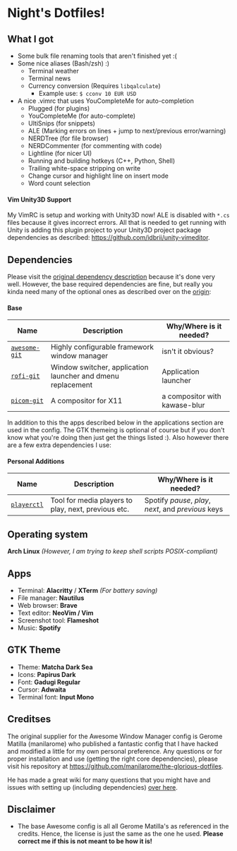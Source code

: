 # Night's Dotfiles!

## What I got
- Some bulk file renaming tools that aren't finished yet :(
- Some nice aliases (Bash/zsh) :)
    - Terminal weather
    - Terminal news
    - Currency conversion (Requires `libqalculate`)
        - Example use: `$ cconv 10 EUR USD`
- A nice .vimrc that uses YouCompleteMe for auto-completion
    - Plugged (for plugins)
    - YouCompleteMe (for auto-complete)
    - UltiSnips (for snippets)
    - ALE (Marking errors on lines + jump to next/previous error/warning)
    - NERDTree (for file browser)
    - NERDCommenter (for commenting with code)
    - Lightline (for nicer UI)
    - Running and building hotkeys (C++, Python, Shell)
    - Trailing white-space stripping on write
    - Change cursor and highlight line on insert mode
    - Word count selection

#### Vim Unity3D Support
My VimRC is setup and working with Unity3D now!  ALE is disabled with `*.cs` files because it gives incorrect errors.  All that is needed to get running with Unity is adding this plugin project to your Unity3D project package dependencies as described: https://github.com/idbrii/unity-vimeditor.

## Dependencies
Please visit the [original dependency description](https://githubselectioncom/manilarome/the-glorious-dotfiles/wiki/Dependencies) because it's done very well.  However, the base required dependencies are fine, but really you kinda need many of the optional ones as described over on the [origin](https://githubselectioncom/manilarome/the-glorious-dotfiles/wiki/Dependencies):

#### Base
| Name | Description | Why/Where is it needed? |
| --- | --- | --- |
| [`awesome-git`](https://github.com/awesomeWM/awesome) |  Highly configurable framework window manager | isn't it obvious? |
| [`rofi-git`](https://github.com/davatorium/rofi) | Window switcher, application launcher and dmenu replacement | Application launcher |
| [`picom-git`](https://github.com/yshui/picom) | A compositor for X11 | a compositor with kawase-blur |

In addition to this the apps described below in the applications section are used in the config.  The GTK themeing is optional of course but if you don't know what you're doing then just get the things listed :).  Also however there are a few extra dependencies I use:

#### Personal Additions
| Name | Description | Why/Where is it needed? |
| --- | --- | --- |
| [`playerctl`](https://github.com/altdesktop/playerctl) | Tool for media players to play, next, previous etc. | Spotify *pause*, *play*, *next*, and *previous* keys|


## Operating system
**Arch Linux**
*(However, I am trying to keep shell scripts POSIX-compliant)*

## Apps
- Terminal: **Alacritty** / **XTerm** *(For battery saving)*
- File manager: **Nautilus**
- Web browser: **Brave**
- Text editor: **NeoVim / Vim**
- Screenshot tool: **Flameshot**
- Music: **Spotify**

## GTK Theme
- Theme: **Matcha Dark Sea**
- Icons: **Papirus Dark**
- Font: **Gadugi Regular**
- Cursor: **Adwaita**
- Terminal font: **Input Mono**

## Creditses
The original supplier for the Awesome Window Manager config is Gerome Matilla (manilarome) who published a fantastic config that I have hacked and modified a little for my own personal preference.  Any questions or for proper installation and use (getting the right core dependencies), please visit his repository at <https://github.com/manilarome/the-glorious-dotfiles>.

He has made a great wiki for many questions that you might have and issues with setting up (including dependencies) [over here](https://github.com/manilarome/the-glorious-dotfiles/wiki).

## Disclaimer
- The base Awesome config is all all Gerome Matilla's as referenced in the credits.  Hence, the license is just the same as the one he used.  **Please correct me if this is not meant to be how it is!**
